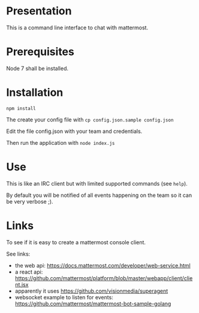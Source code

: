 Presentation
===

This is a command line interface to chat with mattermost.

Prerequisites
===

Node 7 shall be installed.

Installation
===

`npm install`

The create your config file with `cp config.json.sample config.json`

Edit the file config.json with your team and credentials.

Then run the application with `node index.js`

Use
===

This is like an IRC client but with limited supported commands (see `help`).

By default you will be notified of all events happening on the team so it can be very verbose ;).


Links
===

To see if it is easy to create a mattermost console client.

See links:

* the web api: https://docs.mattermost.com/developer/web-service.html
* a react api: https://github.com/mattermost/platform/blob/master/webapp/client/client.jsx
* apparently it uses https://github.com/visionmedia/superagent
* websocket example to listen for events: https://github.com/mattermost/mattermost-bot-sample-golang
